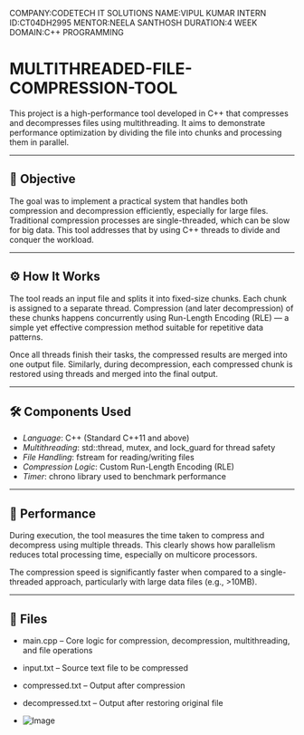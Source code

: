 COMPANY:CODETECH IT SOLUTIONS
NAME:VIPUL KUMAR
INTERN ID:CT04DH2995
MENTOR:NEELA SANTHOSH
DURATION:4 WEEK
DOMAIN:C++ PROGRAMMING


# MULTITHREADED-FILE-COMPRESSION-TOOL
This project is a high-performance tool developed in C++ that compresses and decompresses files using multithreading. It aims to demonstrate performance optimization by dividing the file into chunks and processing them in parallel.

---

## 📌 Objective

The goal was to implement a practical system that handles both compression and decompression efficiently, especially for large files. Traditional compression processes are single-threaded, which can be slow for big data. This tool addresses that by using C++ threads to divide and conquer the workload.

---

## ⚙ How It Works

The tool reads an input file and splits it into fixed-size chunks. Each chunk is assigned to a separate thread. Compression (and later decompression) of these chunks happens concurrently using Run-Length Encoding (RLE) — a simple yet effective compression method suitable for repetitive data patterns.

Once all threads finish their tasks, the compressed results are merged into one output file. Similarly, during decompression, each compressed chunk is restored using threads and merged into the final output.

---

## 🛠 Components Used

- *Language*: C++ (Standard C++11 and above)
- *Multithreading*: std::thread, mutex, and lock_guard for thread safety
- *File Handling*: fstream for reading/writing files
- *Compression Logic*: Custom Run-Length Encoding (RLE)
- *Timer*: chrono library used to benchmark performance

---

## 🚀 Performance

During execution, the tool measures the time taken to compress and decompress using multiple threads. This clearly shows how parallelism reduces total processing time, especially on multicore processors.

The compression speed is significantly faster when compared to a single-threaded approach, particularly with large data files (e.g., >10MB).

---

## 📂 Files

- main.cpp – Core logic for compression, decompression, multithreading, and file operations
- input.txt – Source text file to be compressed
- compressed.txt – Output after compression
- decompressed.txt – Output after restoring original file

- ![Image](https://github.com/user-attachments/assets/5245ec5a-5476-474a-a196-1960bd17c581)

